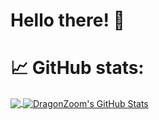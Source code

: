 
# Hello there! :wave:


# :chart_with_upwards_trend: GitHub stats:

<a href="https://github.com/Dmitrryy/about_me">
  <img align="center" src="https://github-readme-stats.vercel.app/api/top-langs/?username=Dmitrryy&hide=html&title_color=ffffff&text_color=c9cacc&icon_color=2bbc8a&bg_color=1d1f21&langs_count=3" />
</a>
<a href="https://github.com/pr0kuk/about_me">
  <img align="center" src="https://github-readme-stats.vercel.app/api?username=Dmitrryy&show_icons=true&line_height=27&count_private=true&title_color=ffffff&text_color=c9cacc&icon_color=2bbc8a&bg_color=1d1f21" alt="DragonZoom's GitHub Stats" />
</a>  